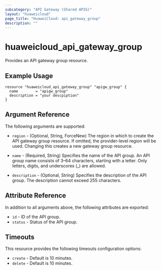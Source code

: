 ```yaml
---
subcategory: "API Gateway (Shared APIG)"
layout: "huaweicloud"
page_title: "HuaweiCloud: api_gateway_group"
description: ""
---
```


# huaweicloud_api_gateway_group

Provides an API gateway group resource.

## Example Usage

```hcl
resource "huaweicloud_api_gateway_group" "apigw_group" {
  name        = "apigw_group"
  description = "your descpiption"
}
```

## Argument Reference

The following arguments are supported:

* `region` - (Optional, String, ForceNew) The region in which to create the API gateway group resource. If omitted, the
  provider-level region will be used. Changing this creates a new gateway group resource.

* `name` - (Required, String) Specifies the name of the API group. An API group name consists of 3–64 characters,
  starting with a letter. Only letters, digits, and underscores (_) are allowed.

* `description` - (Optional, String) Specifies the description of the API group. The description cannot exceed 255
  characters.

## Attribute Reference

In addition to all arguments above, the following attributes are exported:

* `id` - ID of the API group.
* `status` - Status of the API group.

## Timeouts

This resource provides the following timeouts configuration options:

* `create` - Default is 10 minutes.
* `delete` - Default is 10 minutes.
